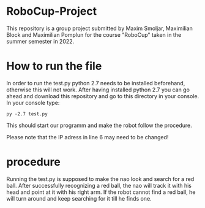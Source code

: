 # RoboCup-Project
This repository is a group project submitted by Maxim Smoljar, Maximilian Block and Maximilian Pomplun for the course "RoboCup" taken in the summer semester in 2022.

# How to run the file
In order to run the test.py python 2.7 needs to be installed beforehand, otherwise this will not work. After having installed python 2.7 you can go ahead and download this repository and go to this directory in your console. In your console type:  
```
py -2.7 test.py
```
This should start our programm and make the robot follow the procedure.

Please note that the IP adress in line 6 may need to be changed! 

# procedure
Running the test.py is supposed to make the nao look and search for a red ball. After successfully recognizing a red ball, the nao will track it with his head and point at it with his right arm. If the robot cannot find a red ball, he will turn around and keep searching for it till he finds one.
